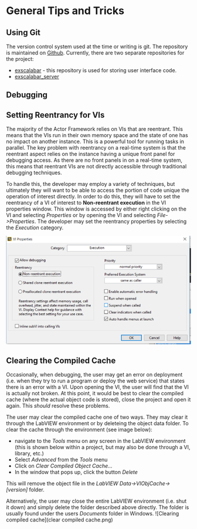 # General Tips and Tricks
## Using Git
The version control system used at the time or writing is git.  The repository is maintained on [Github](http://github.com).  Currently, there are two separate repositories for the project:

* [exscalabar](http://github.com/lo-co/exscalabar) - this repository is used for storing user interface code.
* [exscalabar_server](http://github.com/lo-co/exscalabar)


## Debugging
## Setting Reentrancy for VIs
The majority of the Actor Framework relies on VIs that are reentrant.  This means that the VIs run in their own memory space and the state of one has no impact on another instance.  This is a powerful tool for running tasks in parallel.  The key problem with reentrancy on a real-time system is that the reentrant aspect relies on the instance having a unique front panel for debugging access.  As there are no front panels in on a real-time system, this means that reentrant VIs are not directly accessible through traditional debugging techniques.

To handle this, the developer may employ a variety of techniques, but ultimately they will want to be able to access the portion of code unique the operation of interest directly.  In order to do this, they will have to set the reentrancy of a VI of interest to **Non-reentrant execution** in the VI properties 
window.  This window is accessed by either right clicking on the VI and selecting *Properties* or by opening the VI and selecting *File->Properties*.  The developer may set the reentrancy properties by selecting the *Execution* category.

![Setting the reentrancy](reentrancy.png)
## Clearing the Compiled Cache
Occasionally, when debugging, the user may get an error on deployment (i.e. when they try to run a program or deploy the web service) that states there is an error with a VI.  Upon opening the VI, the user will find that the VI is actually not broken.  At this point, it would be best to clear the compiled cache (where the actual object code is stored), close the project and open it again.  This *should* resolve these problems.

The user may clear the compiled cache one of two ways.  They may clear it through the LabVIEW environment or by deleteing the object data folder.  To clear the cache through the environment (see image below):

* navigate to the *Tools* menu on any screen in the LabVIEW environment (this is shown below within a project, but may also be done through a VI, library, etc.)
* Select *Advanced* from the *Tools* menu
* Click on *Clear Compiled Object Cache...*
* In the window that pops up, click the button *Delete*

This will remove the object file in the *LabVIEW Data->VIObjCache->[version]* folder.

Alternatively, the user may close the entire LabVIEW environment (i.e. shut it down) and simply delete the folder described above directly.  The folder is usually found under the users *Documents* folder in Windows.
![Clearing compiled cache](clear compiled cache.png)
